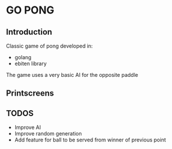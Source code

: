 # GO PONG

## Introduction
Classic game of pong developed in:
- golang
- ebiten library

The game uses a very basic AI for the opposite paddle

## Printscreens


## TODOS
- Improve AI
- Improve random generation
- Add feature for ball to be served from winner of previous point
